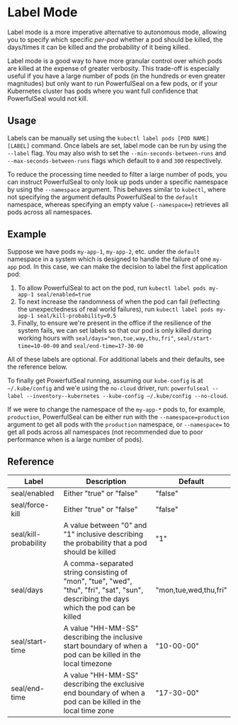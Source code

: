 # Label Mode

Label mode is a more imperative alternative to autonomous mode, allowing you to specify which specific _per-pod_ whether a pod should be killed, the days/times it can be killed and the probability of it being killed.

Label mode is a good way to have more granular control over which pods are killed at the expense of greater verbosity. This trade-off is especially useful if you have a large number of pods (in the hundreds or even greater magnitudes) but only want to run PowerfulSeal on a few pods, or if your Kubernetes cluster has pods where you want full confidence that PowerfulSeal would not kill.


## Usage

Labels can be manually set using the `kubectl label pods [POD NAME] [LABEL]` command. Once labels are set, label mode can be run by using the `--label` flag. You may also wish to set the `--min-seconds-between-runs` and `--max-seconds-between-runs` flags which default to `0` and `300` respectively.

To reduce the processing time needed to filter a large number of pods, you can instruct PowerfulSeal to only look up pods under a specific namespace by using the `--namespace` argument. This behaves similar to `kubectl`, where not specifying the argument defaults PowerfulSeal to the `default` namespace, whereas specifying an empty value (`--namespace=`) retrieves all pods across all namespaces.

## Example

Suppose we have pods `my-app-1`, `my-app-2`, etc. under the `default` namespace in a system which is designed to handle the failure of one `my-app` pod. In this case, we can make the decision to label the first application pod:

1. To allow PowerfulSeal to act on the pod, run `kubectl label pods my-app-1 seal/enabled=true`
2. To next increase the randomness of when the pod can fail (reflecting the unexpectedness of real world failures), run `kubectl label pods my-app-1 seal/kill-probability=0.5`
3. Finally, to ensure we're present in the office if the resilience of the system fails, we can set labels so that our pod is only killed during working hours with `seal/days="mon,tue,way,thu,fri"`, `seal/start-time=10-00-00` and `seal/end-time=17-30-00`

All of these labels are optional. For additional labels and their defaults, see the reference below.

To finally get PowerfulSeal running, assuming our `kube-config` is at `~/.kube/config` and we'e using the `no-cloud` driver, run: `powerfulseal --label --inventory--kubernetes --kube-config ~/.kube/config --no-cloud`.

If we were to change the namespace of the `my-app-*` pods to, for example, `production`, PowerfulSeal can be either run with the `--namespace=production` argument to get all pods with the `production` namespace, or `--namespace=` to get all pods across all namespaces (not recommended due to poor performance when is a large number of pods).

## Reference

| Label                 | Description                                                                                                                             | Default               |
|-----------------------|-----------------------------------------------------------------------------------------------------------------------------------------|-----------------------|
| seal/enabled          | Either "true" or "false"                                                                                                                | "false"               |
| seal/force-kill       | Either "true" or "false"                                                                                                                | "false"               |
| seal/kill-probability | A value between "0" and "1" inclusive describing the probability that a pod should be killed                                            | "1"                   |
| seal/days             | A comma-separated string consisting of "mon", "tue", "wed", "thu", "fri", "sat", "sun", describing the days which the pod can be killed | "mon,tue,wed,thu,fri" |
| seal/start-time       | A value "HH-MM-SS" describing the inclusive start boundary of when a pod can be killed in the local timezone                            | "10-00-00"            |
| seal/end-time         | A value "HH-MM-SS" describing the exclusive end boundary of when a pod can be killed in the local time zone                             | "17-30-00"            |
